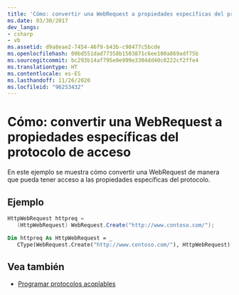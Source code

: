 ```yaml
---
title: 'Cómo: convertir una WebRequest a propiedades específicas del protocolo de acceso'
ms.date: 03/30/2017
dev_langs:
- csharp
- vb
ms.assetid: d9a8eae2-7454-46f9-b43b-c98477c5bcde
ms.openlocfilehash: 09bd551dad77358b1503871c6ee100a869adf75b
ms.sourcegitcommit: bc293b14af795e0e999e3304dd40c0222cf2ffe4
ms.translationtype: HT
ms.contentlocale: es-ES
ms.lasthandoff: 11/26/2020
ms.locfileid: "96253432"
---
```

# <a name="how-to-typecast-a-webrequest-to-access-protocol-specific-properties"></a>Cómo: convertir una WebRequest a propiedades específicas del protocolo de acceso

En este ejemplo se muestra cómo convertir una WebRequest de manera que pueda tener acceso a las propiedades específicas del protocolo.  
  
## <a name="example"></a>Ejemplo  
  
```csharp  
HttpWebRequest httpreq =
   (HttpWebRequest) WebRequest.Create("http://www.contoso.com/");  
```  
  
```vb  
Dim httpreq As HttpWebRequest = _  
   CType(WebRequest.Create("http://www.contoso.com/"), HttpWebRequest)  
```  
  
## <a name="see-also"></a>Vea también

- [Programar protocolos acoplables](programming-pluggable-protocols.md)
